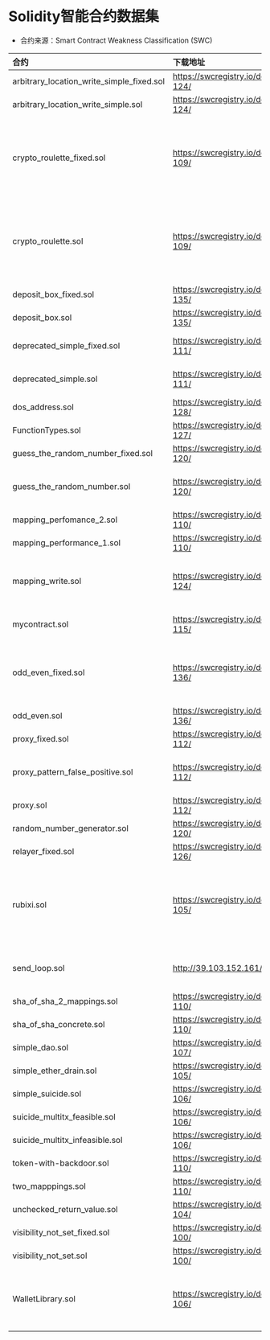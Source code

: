 # Solidity智能合约数据集

* 合约来源：Smart Contract Weakness Classification (SWC)

|合约|下载地址|漏洞|
|:--|:--|:--|
|arbitrary_location_write_simple_fixed.sol|https://swcregistry.io/docs/SWC-124/|controlled-array-length|
|arbitrary_location_write_simple.sol|https://swcregistry.io/docs/SWC-124/|controlled-array-length|
|crypto_roulette_fixed.sol|https://swcregistry.io/docs/SWC-109/|weak-prng, controlled-array-length, incorrect-equality, uninitialized-local|
|crypto_roulette.sol|https://swcregistry.io/docs/SWC-109/|weak-prng, controlled-array-length, incorrect-equality, uninitialized-storage|
|deposit_box_fixed.sol|https://swcregistry.io/docs/SWC-135/|无漏洞|
|deposit_box.sol|https://swcregistry.io/docs/SWC-135/|uninitialized-state|
|deprecated_simple_fixed.sol|https://swcregistry.io/docs/SWC-111/|suicidal, unchecked-lowlevel|
|deprecated_simple.sol|https://swcregistry.io/docs/SWC-111/|suicidal, unchecked-lowlevel|
|dos_address.sol|https://swcregistry.io/docs/SWC-128/|controlled-array-length|
|FunctionTypes.sol|https://swcregistry.io/docs/SWC-127/|arbitrary-send|
|guess_the_random_number_fixed.sol|https://swcregistry.io/docs/SWC-120/|2 incorrect-equality|
|guess_the_random_number.sol|https://swcregistry.io/docs/SWC-120/|arbitrary-send, 2 incorrect-equality|
|mapping_perfomance_2.sol|https://swcregistry.io/docs/SWC-110/|uninitialized-state|
|mapping_performance_1.sol|https://swcregistry.io/docs/SWC-110/|uninitialized-state|
|mapping_write.sol|https://swcregistry.io/docs/SWC-124/|controlled-array-length, uninitialized-state|
|mycontract.sol|https://swcregistry.io/docs/SWC-115/|arbitrary-send, tx-origin|
|odd_even_fixed.sol|https://swcregistry.io/docs/SWC-136/|reentrancy-eth, 2 uninitialized-local, 2 unchecked-lowlevel|
|odd_even.sol|https://swcregistry.io/docs/SWC-136/|reentrancy-eth|
|proxy_fixed.sol|https://swcregistry.io/docs/SWC-112/|controlled-delegatecall|
|proxy_pattern_false_positive.sol|https://swcregistry.io/docs/SWC-112/|controlled-delegatecall, uninitialized-state|
|proxy.sol|https://swcregistry.io/docs/SWC-112/|controlled-delegatecall|
|random_number_generator.sol|https://swcregistry.io/docs/SWC-120/|weak-prng|
|relayer_fixed.sol|https://swcregistry.io/docs/SWC-126/|unchecked-lowlevel|
|rubixi.sol|https://swcregistry.io/docs/SWC-105/|controlled-array-length, 4 unchecked-send, divide-before-multiply|
|send_loop.sol|http://39.103.152.161/|uninitialized-state, uninitialized-local|
|sha_of_sha_2_mappings.sol|https://swcregistry.io/docs/SWC-110/|uninitialized-state|
|sha_of_sha_concrete.sol|https://swcregistry.io/docs/SWC-110/|uninitialized-state|
|simple_dao.sol|https://swcregistry.io/docs/SWC-107/|reentrancy-eth|
|simple_ether_drain.sol|https://swcregistry.io/docs/SWC-105/|arbitrary-send|
|simple_suicide.sol|https://swcregistry.io/docs/SWC-106/|suicidal|
|suicide_multitx_feasible.sol|https://swcregistry.io/docs/SWC-106/|suicidal|
|suicide_multitx_infeasible.sol|https://swcregistry.io/docs/SWC-106/|suicidal|
|token-with-backdoor.sol|https://swcregistry.io/docs/SWC-110/|backdoor|
|two_mapppings.sol|https://swcregistry.io/docs/SWC-110/|uninitialized-state|
|unchecked_return_value.sol|https://swcregistry.io/docs/SWC-104/|unchecked-lowlevel|
|visibility_not_set_fixed.sol|https://swcregistry.io/docs/SWC-100/|arbitrary-send|
|visibility_not_set.sol|https://swcregistry.io/docs/SWC-100/|arbitrary-send|
|WalletLibrary.sol|https://swcregistry.io/docs/SWC-106/|reentrancy-eth, suicidal, uninitialized-local, uninitialized-local|
